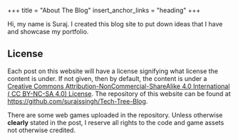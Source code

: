 +++
title = "About The Blog"
insert_anchor_links = "heading"
+++

Hi, my name is Suraj. I created this blog site to put down ideas that I have and showcase my portfolio.

## License
Each post on this website will have a license signifying what license the content is under. If not given, then by default, the content is under a [Creative Commons Attribution-NonCommercial-ShareAlike 4.0 International (<abbr title="Creative Commons Attribution-NonCommercial-ShareAlike"> CC BY-NC-SA </abbr> 4.0) License](https://creativecommons.org/licenses/by-nc-sa/4.0/). The repository of this website can be found at <https://github.com/surajssingh/Tech-Tree-Blog>.

There are some web games uploaded in the repository. Unless otherwise **clearly** stated in the post, I reserve all rights to the code and game assets not otherwise credited. 